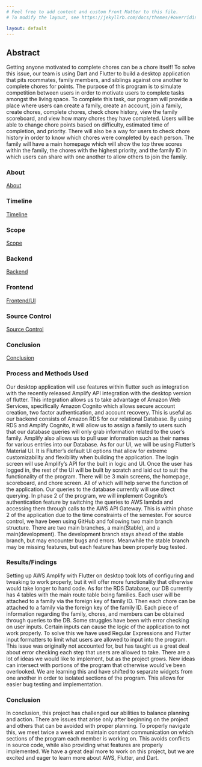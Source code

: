 ```yaml
---
# Feel free to add content and custom Front Matter to this file.
# To modify the layout, see https://jekyllrb.com/docs/themes/#overriding-theme-defaults

layout: default
---
```


## Abstract
Getting anyone motivated to complete chores can be a chore itself! To solve this issue, our team is using Dart and Flutter to build a desktop application that pits roommates, family members, and siblings against one another to complete chores for points. The purpose of this program is to simulate competition between users in order to motivate users to complete tasks amongst the living space.
To complete this task, our program will provide a place where users can create a family, create an account, join a family, create chores, complete chores, check chore history, view the family scoreboard, and view how many chores they have completed. Users will be able to change chore points based on difficulty, estimated time of completion, and priority. There will also be a way for users to check chore history in order to know which chores were completed by each person. The family will have a main homepage which will show the top three scores within the family, the chores with the highest priority, and the family ID in which users can share with one another to allow others to join the family.

### About
[About](about.markdown)

### Timeline
[Timeline](timeline.markdown)

### Scope
[Scope](scope.markdown)

### Backend
[Backend](backend.markdown)

### Frontend
[Frontend/UI](frontendUI.markdown)

### Source Control
[Source Control](sourceControl.markdown)

### Conclusion
[Conclusion](conclusion.markdown)



### Process and Methods Used
Our desktop application will use features within flutter such as integration with the recently released Amplify API integration with the desktop version of flutter. This integration allows us to take advantage of Amazon Web Services, specifically Amazon Cognito which allows secure account creation, two factor authentication, and account recovery. This is useful as our backend consists of Amazon RDS for our relational Database. By using RDS and Amplify Cognito, it will allow us to assign a family to users such that our database queries will only grab information related to the user’s family. Amplify also allows us to pull user information such as their names for various entries into our Database.
As for our UI, we will be using Flutter’s Material UI. It is Flutter’s default UI options that allow for extreme customizability and flexibility when building the application. The login screen will use Amplify’s API for the built in logic and UI. Once the user has logged in, the rest of the UI will be built by scratch and laid out to suit the functionality of the program. There will be 3 main screens, the homepage, scoreboard, and chore screen. All of which will help serve the function of the application.
Our queries to the database currently will use direct querying. In phase 2 of the program, we will implement Cognito’s authentication feature by switching the queries to AWS lambda and accessing them through calls to the AWS API Gateway. This is within phase 2 of the application due to the time constraints of the semester.
For source control, we have been using GitHub and following two main branch structure. There are two main branches, a main(Stable), and a main(development). The development branch stays ahead of the stable branch, but may encounter bugs and errors. Meanwhile the stable branch may be missing features, but each feature has been properly bug tested.


### Results/Findings
Setting up AWS Amplify with Flutter on desktop took lots of configuring and tweaking to work properly, but it will offer more functionality that otherwise would take longer to hand code. As for the RDS Database, our DB currently has 4 tables with the main route table being families. Each user will be attached to a family via the foreign key of family ID. Then each chore can be attached to a family via the foreign key of the family ID. Each piece of information regarding the family, chores, and members can be obtained through queries to the DB. 
Some struggles have been with error checking on user inputs. Certain inputs can cause the logic of the application to not work properly. To solve this we have used Regular Expressions and Flutter input formatters to limit what users are allowed to input into the program. This issue was originally not accounted for, but has taught us a great deal about error checking each step that users are allowed to take.
There are a lot of ideas we would like to implement, but as the project grows. New ideas can intersect with portions of the program that otherwise would’ve been overlooked. We are learning this and have shifted to separate widgets from one another in order to isolated sections of the program. This allows for easier bug testing and implementation.
  
### Conclusion
In conclusion, this project has challenged our abilities to balance planning and action. There are issues that arise only after beginning on the project and others that can be avoided with proper planning. To properly navigate this, we meet twice a week and maintain constant communication on which sections of the program each member is working on. This avoids conflicts in source code, while also providing what features are properly implemented. We have a great deal more to work on this project, but we are excited and eager to learn more about AWS, Flutter, and Dart.

